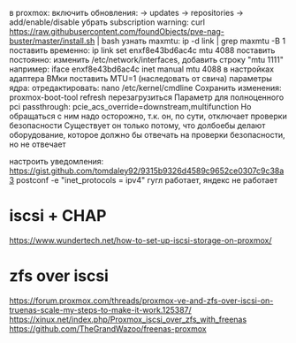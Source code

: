 
в proxmox:
включить обновления:
<node name> -> updates -> repositories -> add/enable/disable
убрать subscription warning:
curl https://raw.githubusercontent.com/foundObjects/pve-nag-buster/master/install.sh | bash
узнать maxmtu:
ip -d link | grep maxmtu -B 1
поставить временно:
ip link set enxf8e43bd6ac4c mtu 4088
поставить постоянно:
изменить /etc/network/interfaces, добавить строку "mtu 1111"
например:
iface enxf8e43bd6ac4c inet manual
        mtu 4088
в настройках адаптера ВМки поставить MTU=1 (наследовать от свича)
параметры ядра:
отредактировать:
nano /etc/kernel/cmdline
Сохранить изменения:
proxmox-boot-tool refresh
перезагрузиться
Параметр для полноценного pci passthrough:
pcie_acs_override=downstream,multifunction
Но обращаться с ним надо осторожно, т.к. он, по сути, отключает проверки безопасности
Существует он только потому, что долбоебы делают оборудование,
которое должно бы отвечать на проверки безопасности, но не отвечает

настроить уведомления:
https://gist.github.com/tomdaley92/9315b9326d4589c9652ce0307c9c38a3
postconf -e "inet_protocols = ipv4"
гугл работает, яндекс не работает

# iscsi + CHAP

https://www.wundertech.net/how-to-set-up-iscsi-storage-on-proxmox/

# zfs over iscsi

https://forum.proxmox.com/threads/proxmox-ve-and-zfs-over-iscsi-on-truenas-scale-my-steps-to-make-it-work.125387/
https://xinux.net/index.php/Proxmox_iscsi_over_zfs_with_freenas
https://github.com/TheGrandWazoo/freenas-proxmox
